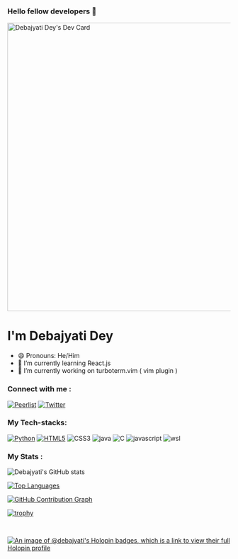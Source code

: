 ### Hello fellow developers 👋
<a href="https://app.daily.dev/debajyatidey"><img src="https://api.daily.dev/devcards/v2/5zahWGRIGj4Y3VQ3jIlBS.png?type=wide&r=amp" width="652" alt="Debajyati Dey's Dev Card"/></a>

# **I'm Debajyati Dey**
- 😄 Pronouns: He/Him
- 🌱 I’m currently learning React.js
- 🔭 I’m currently working on turboterm.vim ( vim plugin )
### Connect with me :
[![Peerlist](https://github-readme-badge.peerlist.io/api/debajyati)](https://peerlist.io/debajyati) [![Twitter](https://img.shields.io/badge/Twitter-1DA1F2?style=flat&logo=twitter&logoColor=white)](https://twitter.com/ddebajyati)
### My Tech-stacks: 
[![Python](https://img.shields.io/badge/python-%233776AB.svg?&style=plastic&logo=python&logoColor=FFFF00)]()  [![HTML5](https://img.shields.io/badge/html5-%23239120.svg?&style=plastic&logo=html5&logoColor=white-Red)]() ![CSS3](https://img.shields.io/badge/css3-%231572B6.svg?style=plastic&logo=css3&logoColor=87CEEB) ![java](https://img.shields.io/badge/Java-ED8B00?style=plastic&logo=openjdk&logoColor=white) 
![C](https://img.shields.io/badge/c-%808080.svg?style=plastic&logo=c&logoColor=blue&color=white) ![javascript](https://img.shields.io/badge/javascript-%808080.svg?style=plastic&color=black&logo=javascript&logoColor=yellow) 
![wsl](https://img.shields.io/badge/WSL-0a97f5?style=plastic&logo=linux&logoColor=white)
<br> 


### My Stats : 
![Debajyati's GitHub stats](https://github-readme-stats.vercel.app/api?username=Debajyati&show_icons=true&theme=aura)

[![Top Languages](https://github-readme-stats.vercel.app/api/top-langs/?username=Debajyati&langs_count=10&layout=compact&theme=aura)](https://github.com/Debajyati/Debajyati)

[![GitHub Contribution Graph](https://github-readme-activity-graph.vercel.app/graph?username=Debajyati&theme=react-dark&bg_color=dark&color=777777&line=5194f0&point=5194f0&hide_border=true)](https://github.com/Debajyati/Debajyati)

[![trophy](https://github-profile-trophy.vercel.app/?username=Debajyati&theme=onedark)](https://github.com/Debajyati/github-profile-trophy)

<br>

[![An image of @debajyati's Holopin badges, which is a link to view their full Holopin profile](https://holopin.me/debajyati)](https://holopin.io/@debajyati)

<!--
**Debajyati/Debajyati** is a ✨ _special_ ✨ repository because its `README.md` (this file) appears on your GitHub profile.

Here are some ideas to get you started:



- 👯 I’m looking to collaborate on ...
- 🤔 I’m looking for help with ...
- 💬 Ask me about ...
- 📫 How to reach me: ...

- ⚡ Fun fact: ...
-->
